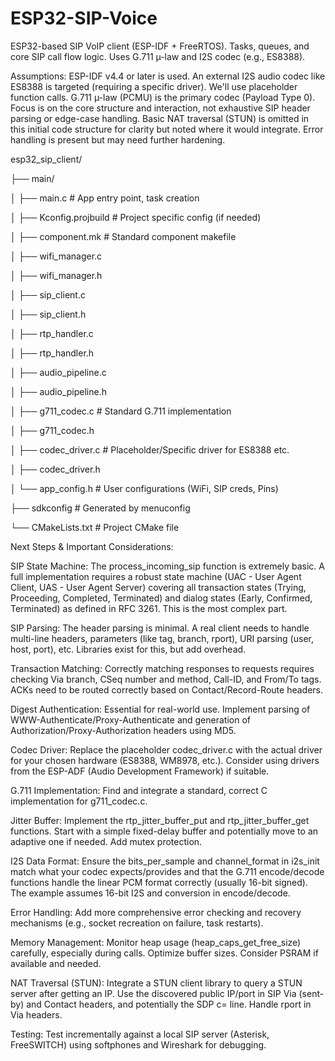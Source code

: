 # ESP32-SIP-Voice
ESP32-based SIP VoIP client (ESP-IDF + FreeRTOS). Tasks, queues, and core SIP call flow logic. Uses G.711 µ-law and I2S codec (e.g., ES8388).

Assumptions:
ESP-IDF v4.4 or later is used.
An external I2S audio codec like ES8388 is targeted (requiring a specific driver). We'll use placeholder function calls.
G.711 µ-law (PCMU) is the primary codec (Payload Type 0).
Focus is on the core structure and interaction, not exhaustive SIP header parsing or edge-case handling.
Basic NAT traversal (STUN) is omitted in this initial code structure for clarity but noted where it would integrate.
Error handling is present but may need further hardening.

esp32_sip_client/

├── main/

│   ├── main.c                 # App entry point, task creation

│   ├── Kconfig.projbuild      # Project specific config (if needed)

│   ├── component.mk           # Standard component makefile

│   ├── wifi_manager.c

│   ├── wifi_manager.h

│   ├── sip_client.c

│   ├── sip_client.h

│   ├── rtp_handler.c

│   ├── rtp_handler.h

│   ├── audio_pipeline.c

│   ├── audio_pipeline.h

│   ├── g711_codec.c           # Standard G.711 implementation

│   ├── g711_codec.h

│   ├── codec_driver.c         # Placeholder/Specific driver for ES8388 etc.

│   ├── codec_driver.h

│   └── app_config.h           # User configurations (WiFi, SIP creds, Pins)

├── sdkconfig                # Generated by menuconfig

└── CMakeLists.txt           # Project CMake file

Next Steps & Important Considerations:

SIP State Machine: The process_incoming_sip function is extremely basic. A full implementation requires a robust state machine (UAC - User Agent Client, UAS - User Agent Server) covering all transaction states (Trying, Proceeding, Completed, Terminated) and dialog states (Early, Confirmed, Terminated) as defined in RFC 3261. This is the most complex part.

SIP Parsing: The header parsing is minimal. A real client needs to handle multi-line headers, parameters (like tag, branch, rport), URI parsing (user, host, port), etc. Libraries exist for this, but add overhead.

Transaction Matching: Correctly matching responses to requests requires checking Via branch, CSeq number and method, Call-ID, and From/To tags. ACKs need to be routed correctly based on Contact/Record-Route headers.

Digest Authentication: Essential for real-world use. Implement parsing of WWW-Authenticate/Proxy-Authenticate and generation of Authorization/Proxy-Authorization headers using MD5.

Codec Driver: Replace the placeholder codec_driver.c with the actual driver for your chosen hardware (ES8388, WM8978, etc.). Consider using drivers from the ESP-ADF (Audio Development Framework) if suitable.

G.711 Implementation: Find and integrate a standard, correct C implementation for g711_codec.c.

Jitter Buffer: Implement the rtp_jitter_buffer_put and rtp_jitter_buffer_get functions. Start with a simple fixed-delay buffer and potentially move to an adaptive one if needed. Add mutex protection.

I2S Data Format: Ensure the bits_per_sample and channel_format in i2s_init match what your codec expects/provides and that the G.711 encode/decode functions handle the linear PCM format correctly (usually 16-bit signed). The example assumes 16-bit I2S and conversion in encode/decode.

Error Handling: Add more comprehensive error checking and recovery mechanisms (e.g., socket recreation on failure, task restarts).

Memory Management: Monitor heap usage (heap_caps_get_free_size) carefully, especially during calls. Optimize buffer sizes. Consider PSRAM if available and needed.

NAT Traversal (STUN): Integrate a STUN client library to query a STUN server after getting an IP. Use the discovered public IP/port in SIP Via (sent-by) and Contact headers, and potentially the SDP c= line. Handle rport in Via headers.

Testing: Test incrementally against a local SIP server (Asterisk, FreeSWITCH) using softphones and Wireshark for debugging.
